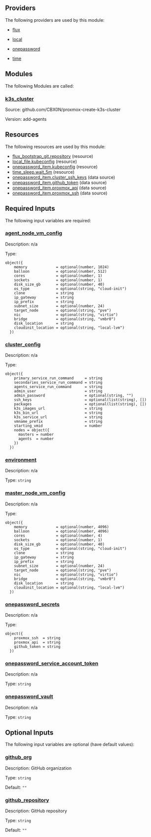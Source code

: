 <!-- BEGIN_TF_DOCS -->


## Providers

The following providers are used by this module:

- <a name="provider_flux"></a> [flux](#provider\_flux)

- <a name="provider_local"></a> [local](#provider\_local)

- <a name="provider_onepassword"></a> [onepassword](#provider\_onepassword)

- <a name="provider_time"></a> [time](#provider\_time)

## Modules

The following Modules are called:

### <a name="module_k3s_cluster"></a> [k3s\_cluster](#module\_k3s\_cluster)

Source: github.com/CBX0N/proxmox-create-k3s-cluster

Version: add-agents

## Resources

The following resources are used by this module:

- [flux_bootstrap_git.repository](https://registry.terraform.io/providers/fluxcd/flux/latest/docs/resources/bootstrap_git) (resource)
- [local_file.kubeconfig](https://registry.terraform.io/providers/hashicorp/local/latest/docs/resources/file) (resource)
- [onepassword_item.kubeconfig](https://registry.terraform.io/providers/1Password/onepassword/latest/docs/resources/item) (resource)
- [time_sleep.wait_5m](https://registry.terraform.io/providers/hashicorp/time/latest/docs/resources/sleep) (resource)
- [onepassword_item.cluster_ssh_keys](https://registry.terraform.io/providers/1Password/onepassword/latest/docs/data-sources/item) (data source)
- [onepassword_item.github_token](https://registry.terraform.io/providers/1Password/onepassword/latest/docs/data-sources/item) (data source)
- [onepassword_item.proxmox_api](https://registry.terraform.io/providers/1Password/onepassword/latest/docs/data-sources/item) (data source)
- [onepassword_item.proxmox_ssh](https://registry.terraform.io/providers/1Password/onepassword/latest/docs/data-sources/item) (data source)

## Required Inputs

The following input variables are required:

### <a name="input_agent_node_vm_config"></a> [agent\_node\_vm\_config](#input\_agent\_node\_vm\_config)

Description: n/a

Type:

```hcl
object({
    memory             = optional(number, 1024)
    balloon            = optional(number, 512)
    cores              = optional(number, 1)
    sockets            = optional(number, 1)
    disk_size_gb       = optional(number, 40)
    os_type            = optional(string, "cloud-init")
    clone              = string
    ip_gateway         = string
    ip_prefix          = string
    subnet_size        = optional(number, 24)
    target_node        = optional(string, "pve")
    nic                = optional(string, "virtio")
    bridge             = optional(string, "vmbr0")
    disk_location      = string
    cloudinit_location = optional(string, "local-lvm")
  })
```

### <a name="input_cluster_config"></a> [cluster\_config](#input\_cluster\_config)

Description: n/a

Type:

```hcl
object({
    primary_service_run_command     = string
    secondaries_service_run_command = string
    agents_service_run_command      = string
    admin_user                      = string
    admin_password                  = optional(string, "")
    ssh_keys                        = optional(list(string), [])
    packages                        = optional(list(string), [])
    k3s_images_url                  = string
    k3s_bin_url                     = string
    k3s_service_url                 = string
    vmname_prefix                   = string
    starting_vmid                   = number
    nodes = object({
      masters = number
      agents  = number
    })
  })
```

### <a name="input_environment"></a> [environment](#input\_environment)

Description: n/a

Type: `string`

### <a name="input_master_node_vm_config"></a> [master\_node\_vm\_config](#input\_master\_node\_vm\_config)

Description: n/a

Type:

```hcl
object({
    memory             = optional(number, 4096)
    balloon            = optional(number, 4096)
    cores              = optional(number, 4)
    sockets            = optional(number, 1)
    disk_size_gb       = optional(number, 40)
    os_type            = optional(string, "cloud-init")
    clone              = string
    ip_gateway         = string
    ip_prefix          = string
    subnet_size        = optional(number, 24)
    target_node        = optional(string, "pve")
    nic                = optional(string, "virtio")
    bridge             = optional(string, "vmbr0")
    disk_location      = string
    cloudinit_location = optional(string, "local-lvm")
  })
```

### <a name="input_onepassword_secrets"></a> [onepassword\_secrets](#input\_onepassword\_secrets)

Description: n/a

Type:

```hcl
object({
    proxmox_ssh  = string
    proxmox_api  = string
    github_token = string
  })
```

### <a name="input_onepassword_service_account_token"></a> [onepassword\_service\_account\_token](#input\_onepassword\_service\_account\_token)

Description: n/a

Type: `string`

### <a name="input_onepassword_vault"></a> [onepassword\_vault](#input\_onepassword\_vault)

Description: n/a

Type: `string`

## Optional Inputs

The following input variables are optional (have default values):

### <a name="input_github_org"></a> [github\_org](#input\_github\_org)

Description: GitHub organization

Type: `string`

Default: `""`

### <a name="input_github_repository"></a> [github\_repository](#input\_github\_repository)

Description: GitHub repository

Type: `string`

Default: `""`
<!-- END_TF_DOCS -->